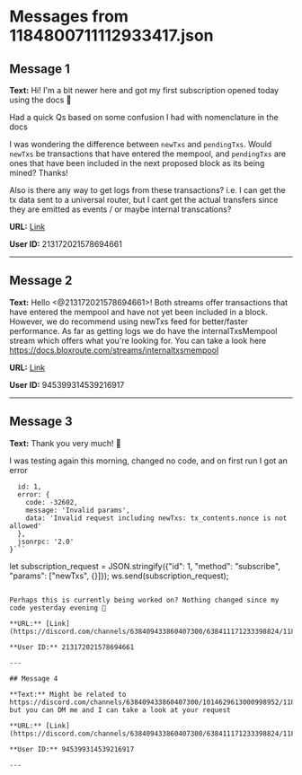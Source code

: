 # Messages from 1184800711112933417.json

## Message 1

**Text:** Hi! I'm a bit newer here and got my first subscription opened today using the docs 🙂 

Had a quick Qs based on some confusion I had with nomenclature in the docs

I was wondering the difference between `newTxs` and `pendingTxs`. Would `newTxs` be transactions that have entered the mempool, and `pendingTxs` are ones that have been included in the next proposed block as its being mined? Thanks!

Also is there any way to get logs from these transactions? i.e. I can get the tx data sent to a universal router, but I cant get the actual transfers since they are emitted as events / or maybe internal transcations?

**URL:** [Link](https://discord.com/channels/638409433860407300/638411171233398824/1184800711112933417)

**User ID:** 213172021578694661

---

## Message 2

**Text:** Hello <@213172021578694661>! Both streams offer transactions that have entered the mempool and have not yet been included in a block. However, we do recommend using newTxs feed for better/faster performance. As far as getting logs we do have the internalTxsMempool stream which offers what you're looking for. You can take a look here https://docs.bloxroute.com/streams/internaltxsmempool

**URL:** [Link](https://discord.com/channels/638409433860407300/638411171233398824/1184854955107029082)

**User ID:** 945399314539216917

---

## Message 3

**Text:** Thank you very much! 🙏 

I was testing again this morning, changed no code, and on first run I got an error

```Received: {
  id: 1,
  error: {
    code: -32602,
    message: 'Invalid params',
    data: 'Invalid request including newTxs: tx_contents.nonce is not allowed'
  },
  jsonrpc: '2.0'
}```

```
let subscription_request = JSON.stringify({"id": 1, "method": "subscribe", "params": ["newTxs", {}]});
ws.send(subscription_request);
```

Perhaps this is currently being worked on? Nothing changed since my code yesterday evening 🙂

**URL:** [Link](https://discord.com/channels/638409433860407300/638411171233398824/1184904254826229823)

**User ID:** 213172021578694661

---

## Message 4

**Text:** Might be related to https://discord.com/channels/638409433860407300/1014629613000998952/1184704775841906729 but you can DM me and I can take a look at your request

**URL:** [Link](https://discord.com/channels/638409433860407300/638411171233398824/1184914765085159444)

**User ID:** 945399314539216917

---

